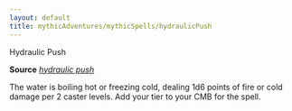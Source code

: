 ```yaml
---
layout: default
title: mythicAdventures/mythicSpells/hydraulicPush
---
```

Hydraulic Push

**Source** [_hydraulic push_](advanced/spells/hydraulicPush#_hydraulic-push-)

The water is boiling hot or freezing cold, dealing 1d6 points of fire or cold damage per 2 caster levels. Add your tier to your CMB for the spell.

